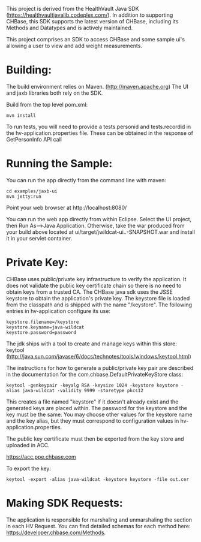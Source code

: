 This project is derived from the HealthVault Java SDK (https://healthvaultjavalib.codeplex.com/). In addition to supporting CHBase, this SDK supports the latest version of CHBase, including its Methods and Datatypes and is actively maintained.

This project comprises an SDK to access CHBase and some sample ui's
allowing a user to view and add weight measurements.

# Building:

The build environment relies on Maven. (http://maven.apache.org)
The UI and jaxb libraries both rely on the SDK.

Build from the top level pom.xml:

    mvn install

To run tests, you will need to provide a tests.personid and tests.recordid in the hv-application.properties file. These can be obtained in the response of
GetPersonInfo API call


# Running the Sample:

You can run the app directly from the command line with maven:

    cd examples/jaxb-ui
    mvn jetty:run

Point your web browser at http://localhost:8080/

You can run the web app directly from within Eclipse. Select the UI
project, then Run As-->Java Application. Otherwise, take the war produced
from your build above located at ui/target/jwildcat-ui._._-SNAPSHOT.war
and install it in your servlet container.

# Private Key:

CHBase uses public/private key infrastructure to verify the
application. It does not validate the public key certificate chain so
there is no need to obtain keys from a trusted CA. The CHBase java
sdk uses the JSSE keystore to obtain the application's private key. The
keystore file is loaded from the classpath and is shipped with the name
"/keystore". The following entries in hv-application configure its use:

    keystore.filename=/keystore
    keystore.keyname=java-wildcat
    keystore.password=password

The jdk ships with a tool to create and manage keys within this store: keytool
(http://java.sun.com/javase/6/docs/technotes/tools/windows/keytool.html)

The instructions for how to generate a public/private key pair are
described in the documentation for the com.chbase.DefaultPrivateKeyStore class:

    keytool -genkeypair -keyalg RSA -keysize 1024 -keystore keystore -alias java-wildcat -validity 9999 -storetype pkcs12

This creates a file named "keystore" if it doesn't already exist and the
generated keys are placed within. The password for the keystore and the
key must be the same. You may choose other values for the keystore name
and the key alias, but they must correspond to configuration values in hv-application.properties.

The public key certificate must then be exported from the key store and uploaded in ACC.

https://acc.ppe.chbase.com

To export the key:

    keytool -export -alias java-wildcat -keystore keystore -file out.cer

# Making SDK Requests:

The application is responsible for marshaling and unmarshaling the <info>
section in each HV Request. You can find detailed schemas for each
method here: https://developer.chbase.com/Methods.
